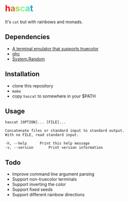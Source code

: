 # <font color=#ff0000>h</font><font color=#d47a2a>a</font><font color=#aad655>s</font><font color=#7ffe7f>c</font><font color=#55e7aa>a</font><font color=#2a98d4>t</font>

It's `cat` but with rainbows and monads.

## Dependencies

- [A terminal emulator that supports truecolor](https://gist.github.com/XVilka/8346728#now-supporting-truecolour)
- [ghc](https://www.haskell.org/downloads/linux)
- [System.Random](https://hackage.haskell.org/package/random)

## Installation

- clone this repository
- `make`
- copy `hascat` to somewhere in your $PATH

## Usage

    hascat [OPTION]... [FILE]...
    
    Concatenate files or standard input to standard output.
    With no FILE, read standard input.

    -h, --help		Print this help message
    -v, --version		Print version information

## Todo

- Improve command line argument parsing
- Support non-truecolor terminals
- Support inverting the color
- Support fixed seeds
- Support different rainbow directions

